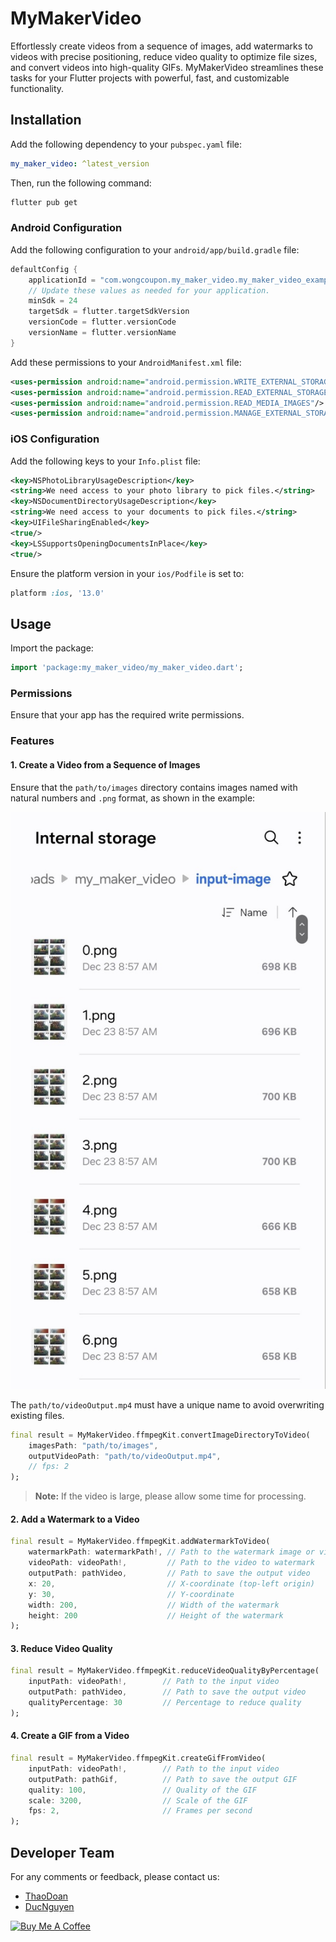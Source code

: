 # MyMakerVideo

Effortlessly create videos from a sequence of images, add watermarks to videos with precise positioning, reduce video quality to optimize file sizes, and convert videos into high-quality GIFs. MyMakerVideo streamlines these tasks for your Flutter projects with powerful, fast, and customizable functionality.
## Installation

Add the following dependency to your `pubspec.yaml` file:

```yaml
my_maker_video: ^latest_version
```

Then, run the following command:

```bash
flutter pub get
```

### Android Configuration
Add the following configuration to your `android/app/build.gradle` file:

```gradle
defaultConfig {
    applicationId = "com.wongcoupon.my_maker_video.my_maker_video_example"
    // Update these values as needed for your application.
    minSdk = 24
    targetSdk = flutter.targetSdkVersion
    versionCode = flutter.versionCode
    versionName = flutter.versionName
}
```

Add these permissions to your `AndroidManifest.xml` file:

```xml
<uses-permission android:name="android.permission.WRITE_EXTERNAL_STORAGE"/>
<uses-permission android:name="android.permission.READ_EXTERNAL_STORAGE"/>
<uses-permission android:name="android.permission.READ_MEDIA_IMAGES"/>
<uses-permission android:name="android.permission.MANAGE_EXTERNAL_STORAGE"/>
```

### iOS Configuration
Add the following keys to your `Info.plist` file:

```xml
<key>NSPhotoLibraryUsageDescription</key>
<string>We need access to your photo library to pick files.</string>
<key>NSDocumentDirectoryUsageDescription</key>
<string>We need access to your documents to pick files.</string>
<key>UIFileSharingEnabled</key>
<true/>
<key>LSSupportsOpeningDocumentsInPlace</key>
<true/>
```

Ensure the platform version in your `ios/Podfile` is set to:

```ruby
platform :ios, '13.0'
```

## Usage

Import the package:

```dart
import 'package:my_maker_video/my_maker_video.dart';
```

### Permissions
Ensure that your app has the required write permissions.

### Features

#### 1. Create a Video from a Sequence of Images
Ensure that the `path/to/images` directory contains images named with natural numbers and `.png` format, as shown in the example:

![Example Image](example/assets/image.jpeg)

The `path/to/videoOutput.mp4` must have a unique name to avoid overwriting existing files.

```dart
final result = MyMakerVideo.ffmpegKit.convertImageDirectoryToVideo(
    imagesPath: "path/to/images",
    outputVideoPath: "path/to/videoOutput.mp4",
    // fps: 2
);
```

> **Note:** If the video is large, please allow some time for processing.

#### 2. Add a Watermark to a Video

```dart
final result = MyMakerVideo.ffmpegKit.addWatermarkToVideo(
    watermarkPath: watermarkPath!, // Path to the watermark image or video
    videoPath: videoPath!,         // Path to the video to watermark
    outputPath: pathVideo,         // Path to save the output video
    x: 20,                         // X-coordinate (top-left origin)
    y: 30,                         // Y-coordinate
    width: 200,                    // Width of the watermark
    height: 200                    // Height of the watermark
);
```

#### 3. Reduce Video Quality

```dart
final result = MyMakerVideo.ffmpegKit.reduceVideoQualityByPercentage(
    inputPath: videoPath!,        // Path to the input video
    outputPath: pathVideo,        // Path to save the output video
    qualityPercentage: 30         // Percentage to reduce quality
);
```

#### 4. Create a GIF from a Video

```dart
final result = MyMakerVideo.ffmpegKit.createGifFromVideo(
    inputPath: videoPath!,        // Path to the input video
    outputPath: pathGif,          // Path to save the output GIF
    quality: 100,                 // Quality of the GIF
    scale: 3200,                  // Scale of the GIF
    fps: 2,                       // Frames per second
);
```

## Developer Team
For any comments or feedback, please contact us:
- [ThaoDoan](https://github.com/mia140602)
- [DucNguyen](https://github.com/ngmduc2012)

[![Buy Me A Coffee](https://cdn.buymeacoffee.com/buttons/v2/default-orange.png)](https://buymeacoffee.com/ducmng12g)
